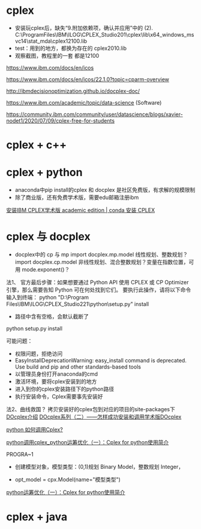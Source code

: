 
# cplex

- 安装玩cplex后，缺失“9.附加依赖项，确认并应用”中的
(2).    C:\ProgramFiles\IBM\ILOG\CPLEX_Studio201\cplex\lib\x64_windows_msvc14\stat_mda\cplex12100.lib
- test：用到的地方，都换为存在的 cplex2010.lib
- 观察截图，教程里的一套 都是12100


https://www.ibm.com/docs/en/icos

https://www.ibm.com/docs/en/icos/22.1.0?topic=cparm-overview

http://ibmdecisionoptimization.github.io/docplex-doc/

https://www.ibm.com/academic/topic/data-science
(Software)

https://community.ibm.com/community/user/datascience/blogs/xavier-nodet1/2020/07/09/cplex-free-for-students


# cplex + c++


# cplex + python

- anaconda中pip install的cplex 和 docplex 是社区免费版，有求解的规模限制
- 除了商业版，还有免费学术版，需要edu邮箱注册ibm

[安装IBM CPLEX学术版 academic edition | conda 安装 CPLEX](https://blog.csdn.net/yihang___/article/details/125385030)

# cplex 与 docplex
- docplex中的 cp 与 mp
import docplex.mp.model 线性规划、整数规划？
import docplex.cp.model 非线性规划、混合整数规划？变量在指数位置，可用 mode.exponent()？



法1、
官方最后步骤：如果想要通过 Python API 使用 CPLEX 或 CP Optimizer 引擎，那么需要告知 Python 可在何处找到它们。  要执行此操作，请将以下命令输入到终端：
python "D:\Program Files\IBM\ILOG\CPLEX_Studio221\python\setup.py" install
- 路径中含有空格，会默认截断了

python setup.py install

可能问题：
- 权限问题，拒绝访问
- EasyInstallDeprecationWarning: easy_install command is deprecated. Use build and pip and other standards-based tools
- 以管理员身份打开anaconda的cmd
- 激活环境，要将cplex安装到的地方
- 进入到你的cplex安装路径下的python路径
- 执行安装命令，Cplex需要事先安装好


法2、曲线救国？
拷贝安装好的cplex包到对应的项目的site-packages下
[DOcplex介绍](https://blog.csdn.net/yaologos/article/details/85284768)
[DOcplex系列（二）——怎样成功安装和调用学术版DOcplex](https://blog.csdn.net/LemurHui/article/details/103377318)



[python 如何调用Cplex?](https://www.zhihu.com/question/51750510)

[python调用cplex_python运筹优化（一）：Cplex for python使用简介](https://blog.csdn.net/weixin_39763293/article/details/110283400)


PROGRA~1

- 创建模型对象，模型类型：(0,1)规划 Binary Model，整数规划 Integer，

- opt_model = cpx.Model(name="模型类型")


[python运筹优化（一）：Cplex for python使用简介](https://zhuanlan.zhihu.com/p/124422566)



# cplex + java




